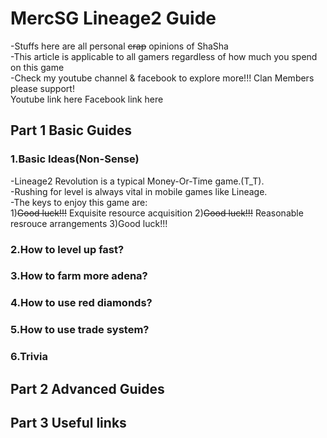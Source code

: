# MercSG Lineage2 Guide
-Stuffs here are all personal ~~crap~~ opinions of ShaSha</br> 
-This article is applicable to all gamers regardless of how much you spend on this game</br>
-Check my youtube channel & facebook to explore more!!! Clan Members please support! </br> 
Youtube link here
Facebook link here


## Part 1 Basic Guides
### 1.Basic Ideas(Non-Sense)
-Lineage2 Revolution is a typical Money-Or-Time game.(T_T).</br>
-Rushing for level is always vital in mobile games like Lineage.</br>
-The keys to enjoy this game are:</br>
 1)~~Good luck!!!~~ Exquisite resource acquisition
 2)~~Good luck!!!~~ Reasonable resrouce arrangements
 3)Good luck!!!





### 2.How to level up fast?
### 3.How to farm more adena?
### 4.How to use red diamonds?
### 5.How to use trade system?
### 6.Trivia


## Part 2 Advanced Guides
## Part 3 Useful links
